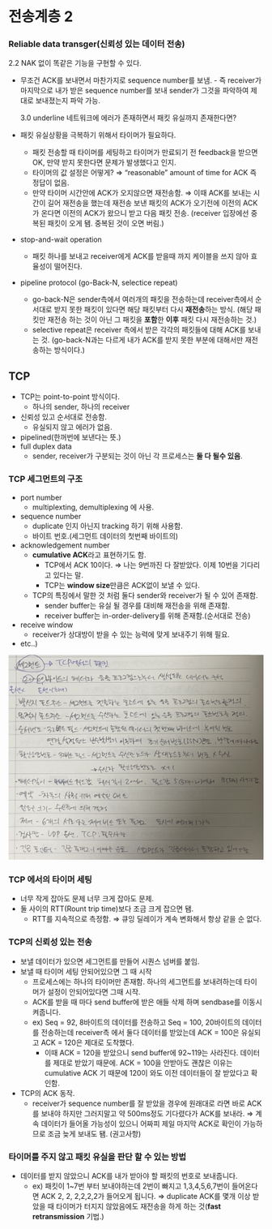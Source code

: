 # 전송계층 2

### Reliable data transger(신뢰성 있는 데이터 전송)

2.2 NAK 없이 똑같은 기능을 구현할 수 있다.

-   무조건 ACK를 보내면서 마찬가지로 sequence number를 보냄. - 즉 receiver가 마지막으로 내가 받은 sequence number를 보내 sender가 그것을 파악하여 제대로 보내졌는지 파악 가능.

    3.0 underline 네트워크에 에러가 존재하면서 패킷 유실까지 존재한다면?

-   패킷 유실상황을 극복하기 위해서 타이머가 필요하다.
    -   패킷 전송할 때 타이머를 세팅하고 타이머가 만료되기 전 feedback을 받으면 OK, 만약 받지 못한다면 문제가 발생했다고 인지.
    -   타이머의 값 설정은 어떻게? ⇒ “reasonable” amount of time for ACK 즉 정답이 없음.
    -   만약 타이머 시간안에 ACK가 오지않으면 재전송함. ⇒ 이때 ACK를 보내는 시간이 길어 재전송을 했는데 재전송 보낸 패킷의 ACK가 오기전에 이전의 ACK가 온다면 이전의 ACK가 왔으니 받고 다음 패킷 전송. (receiver 입장에선 중복된 패킷이 오게 됌. 중복된 것이 오면 버림.)
-   stop-and-wait operation
    -   패킷 하나를 보내고 receiver에게 ACK를 받을때 까지 케이블을 쓰지 않아 효율성이 떨어진다.
-   pipeline protocol (go-Back-N, selectice repeat)
    -   go-back-N은 sender측에서 여러개의 패킷을 전송하는데 receiver측에서 순서대로 받지 못한 패킷이 있다면 해당 패킷부터 다시 **재전송**하는 방식. (해당 패킷만 재전송 하는 것이 아닌 그 패킷을 **포함**한 **이후** 패킷 다시 재전송하는 것.)
    -   selective repeat은 receiver 측에서 받은 각각의 패킷들에 대해 ACK를 보내는 것. (go-back-N과는 다르게 내가 ACK를 받지 못한 부분에 대해서만 재전송하는 방식이다.)

## TCP

-   TCP는 point-to-point 방식이다.
    -   하나의 sender, 하나의 receiver
-   신뢰성 있고 순서대로 전송함.
    -   유실되지 않고 에러가 없음.
-   pipelined(한꺼번에 보낸다는 뜻.)
-   full duplex data
    -   sender, receiver가 구분되는 것이 아닌 각 프로세스는 **둘 다 될수 있음**.

### TCP 세그먼트의 구조

-   port number
    -   multiplexting, demultiplexing 에 사용.
-   sequence number
    -   duplicate 인지 아닌지 tracking 하기 위해 사용함.
    -   바이트 번호.(세그먼트 데이터의 첫번째 바이트의)
-   acknowledgement number
    -   **cumulative ACK**라고 표현하기도 함.
        -   TCP에서 ACK 10이다. ⇒ 나는 9번까진 다 잘받았다. 이제 10번을 기다리고 있다는 말.
        -   TCP는 **window size**만큼은 ACK없이 보낼 수 있다.
    -   TCP의 특징에서 말한 것 처럼 둘다 sender와 receiver가 될 수 있어 존재함.
        -   sender buffer는 유실 될 경우를 대비해 재전송을 위해 존재함.
        -   receiver buffer는 in-order-delivery를 위해 존재함.(순서대로 전송)
-   receive window
    -   receiver가 상대방이 받을 수 있는 능력에 맞게 보내주기 위해 필요.
-   etc..)

![TCP세그먼트](./image/TCP세그먼트.jpg)

### TCP 에서의 타이머 세팅

-   너무 작게 잡아도 문제 너무 크게 잡아도 문제.
-   둘 사이의 RTT(Rount trip time)보다 조금 크게 잡으면 됌.
    -   RTT를 지속적으로 측정함. ⇒ 큐잉 딜레이가 계속 변화해서 항상 같을 순 없다.

### TCP의 신뢰성 있는 전송

-   보낼 데이터가 있으면 세그먼트를 만들어 시퀀스 넘버를 붙임.
-   보낼 때 타이머 세팅 안되어있으면 그 때 시작
    -   프로세스에는 하나의 타이머만 존재함. 하나의 세그먼트를 보내려하는데 타이머가 설정이 안되어있다면 그때 시작.
    -   ACK를 받을 때 마다 send buffer에 받은 애들 삭제 하며 sendbase를 이동시켜줍니다.
    -   ex) Seq = 92, 8바이트의 데이터를 전송하고 Seq = 100, 20바이트의 데이터를 전송하는데 receiver측 에서 둘다 데이터를 받았는데 ACK = 100은 유실되고 ACK = 120은 제대로 도착했다.
        -   이때 ACK = 120을 받았으니 send buffer에 92~119는 사라진다. 데이터를 제대로 받았기 때문에. ACK = 100을 안받아도 괜찮은 이유는 cumulative ACK 기 때문에 120이 와도 이전 데이터들이 잘 받았다고 확인함.
-   TCP의 ACK 동작.
    -   receiver가 sequence number를 잘 받았을 경우에 원래대로 라면 바로 ACK를 보내야 하지만 그러지말고 약 500ms정도 기다렸다가 ACK를 보내라. ⇒ 계속 데이터가 들어올 가능성이 있으니 어짜피 제일 마지막 ACK로 확인이 가능하므로 조금 늦게 보내도 됌. (권고사항)

### 타이머를 주지 않고 패킷 유실을 판단 할 수 있는 방법

-   데이터를 받지 않았으니 ACK를 내가 받아야 할 패킷의 번호로 보내줍니다.
    -   ex) 패킷이 1~7번 부터 보내야하는데 2번이 빠지고 1,3,4,5,6,7번이 들어온다면 ACK 2, 2, 2,2,2,2가 들어오게 됩니다. ⇒ duplicate ACK를 몇개 이상 받았을 때 타이머가 터지지 않았음에도 재전송을 하게 하는 것(**fast retransmission** 기법.)
